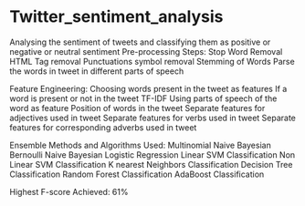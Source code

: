 # Twitter_sentiment_analysis
Analysing the sentiment of tweets and classifying them as positive or negative or neutral sentiment
Pre-processing Steps:
Stop Word Removal
HTML Tag removal
Punctuations symbol removal
Stemming of Words
Parse the words in tweet in different parts of speech

Feature Engineering:
Choosing words present in the tweet as features
If a word is present or not in the tweet
TF-IDF
Using parts of speech of the word as feature
Position of words in the tweet
Separate features for adjectives used in tweet 
Separate features for verbs used in tweet 
Separate features for corresponding adverbs used in tweet

Ensemble Methods and Algorithms Used:
Multinomial Naive Bayesian
Bernoulli Naive Bayesian
Logistic Regression
Linear SVM Classification
Non Linear SVM Classification
K nearest Neighbors Classification
Decision Tree Classification
Random Forest Classification
AdaBoost Classification

Highest F-score Achieved: 61%

